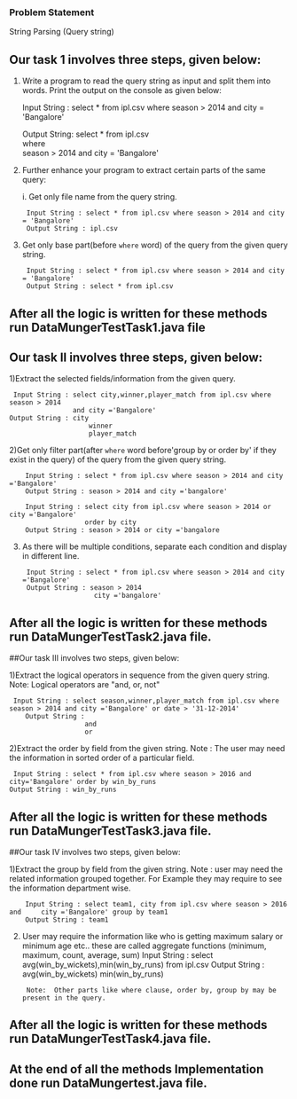 ### Problem Statement

String Parsing  (Query string)


## Our task 1 involves three steps, given below:

1) Write a program to read the query string as input and split them into words. Print the output on the console as given below:

    Input String : 	select * from ipl.csv where season > 2014 and city = 'Bangalore'
    
    Output String: select
    			    	 * 
    			     from 
    			     ipl.csv  
    			     where  
    			     season
    			     > 
    			     2014
    			     and 
    			     city
    			     =
    			     'Bangalore'

2) Further enhance your program to extract certain parts of the same query:

	i. Get only file name from the query string.
	
		Input String : select * from ipl.csv where season > 2014 and city = 'Bangalore'
		Output String : ipl.csv
	
3) Get only base part(before `where` word) of the query from the given query string. 

		Input String : select * from ipl.csv where season > 2014 and city = 'Bangalore'
		Output String : select * from ipl.csv 

After all the logic is written for these methods run DataMungerTestTask1.java file
-----------------------------------------------------------------------------------

## Our task II involves three steps, given below:

1)Extract the selected fields/information from the given query.

     Input String : select city,winner,player_match from ipl.csv where season > 2014 
                    and city ='Bangalore'
	Output String :	city
            			winner
            			player_match


2)Get only filter part(after `where` word before'group by or order by' if they exist 
  in the query) of the query from the given query string. 
	
		Input String : select * from ipl.csv where season > 2014 and city ='Bangalore'
		Output String : season > 2014 and city ='bangalore'
		
		Input String : select city from ipl.csv where season > 2014 or city ='Bangalore'
		               order by city
		Output String : season > 2014 or city ='bangalore


3) As there will be multiple conditions, separate each condition and display in different line.
	    
	    Input String : select * from ipl.csv where season > 2014 and city ='Bangalore'
		Output String : season > 2014 
                         city ='bangalore'
                         
After all the logic is written for these methods run DataMungerTestTask2.java file.   
----------------------------------------------------------------------------------- 

##Our task III involves two steps, given below:            
		               
1)Extract the logical operators in sequence from the given query string. 
  Note: Logical operators are "and, or, not"
	    
	 Input String : select season,winner,player_match from ipl.csv where season > 2014 and city ='Bangalore' or date > '31-12-2014'
	    Output String : 
		               and
		               or
		        
2)Extract the order by field from the given string.
  Note : The user may need the information in sorted order of a particular field.
        
     Input String : select * from ipl.csv where season > 2016 and city='Bangalore' order by win_by_runs
	Output String : win_by_runs
 
After all the logic is written for these methods run DataMungerTestTask3.java file. 
----------------------------------------------------------------------

##Our task IV involves two steps, given below:    
    
 1)Extract the group by field from the given string.
   Note : user may need the related information grouped together.
   For Example they may require to see the information department wise.
        
        Input String : select team1, city from ipl.csv where season > 2016 and 	   city ='Bangalore' group by team1
		Output String : team1
	
2) User may require the information like who is getting maximum salary or minimum age etc.. these are called aggregate functions (minimum, maximum, count, average, sum)
	Input String : select avg(win_by_wickets),min(win_by_runs) from ipl.csv 
	Output String : 
		            avg(win_by_wickets)
                     min(win_by_runs)
	            
	   	Note:  Other parts like where clause, order by, group by may be present in the query.
	   	
After all the logic is written for these methods run DataMungerTestTask4.java file.
------------------------------------------------------------------------------

At the end of all the methods Implementation done run DataMungertest.java file.  	   	
-------------------------------------------------------------------------------